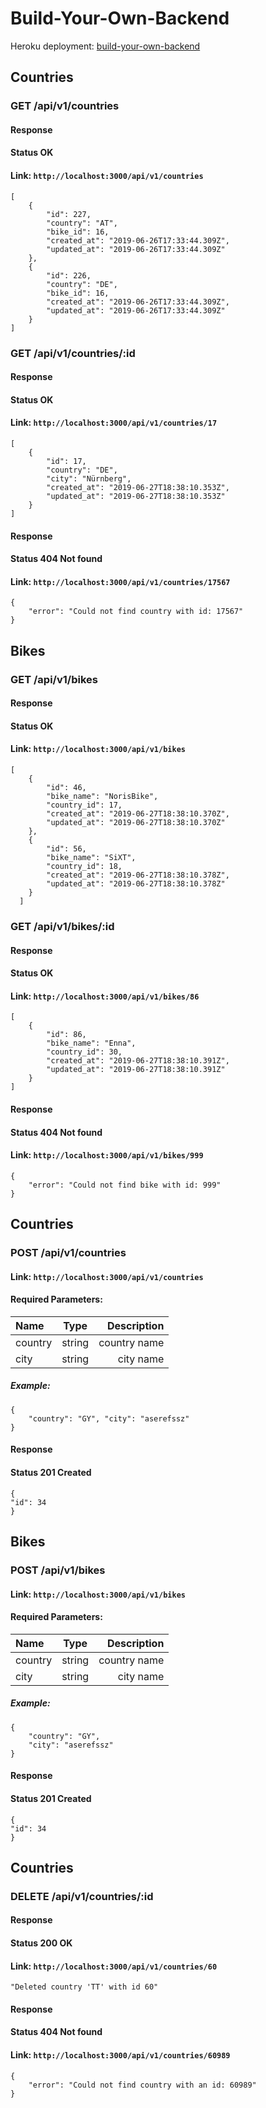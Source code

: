 # Build-Your-Own-Backend

Heroku deployment: [build-your-own-backend](https://sh-build-your-own-backend.herokuapp.com/api/v1/countries)

## Countries

### GET /api/v1/countries

#### Response 

#### Status OK

#### Link: `http://localhost:3000/api/v1/countries`

```
[  
    {  
        "id": 227,    
        "country": "AT",  
        "bike_id": 16,  
        "created_at": "2019-06-26T17:33:44.309Z",  
        "updated_at": "2019-06-26T17:33:44.309Z"     
    },  
    {  
        "id": 226,  
        "country": "DE",  
        "bike_id": 16,  
        "created_at": "2019-06-26T17:33:44.309Z",  
        "updated_at": "2019-06-26T17:33:44.309Z"     
    }    
]   
   ``` 
   
### GET /api/v1/countries/:id

#### Response 

#### Status OK

#### Link: `http://localhost:3000/api/v1/countries/17`

```
[
    {
        "id": 17,
        "country": "DE",
        "city": "Nürnberg",
        "created_at": "2019-06-27T18:38:10.353Z",
        "updated_at": "2019-06-27T18:38:10.353Z"
    }
]
```

#### Response

#### Status 404 Not found

#### Link: `http://localhost:3000/api/v1/countries/17567`

```
{  
    "error": "Could not find country with id: 17567"  
}  
```

## Bikes

### GET /api/v1/bikes

#### Response 

#### Status OK

#### Link: `http://localhost:3000/api/v1/bikes`

```
[  
    {  
        "id": 46,    
        "bike_name": "NorisBike",   
        "country_id": 17,  
        "created_at": "2019-06-27T18:38:10.370Z",  
        "updated_at": "2019-06-27T18:38:10.370Z"  
    },  
    {  
        "id": 56,  
        "bike_name": "SiXT",  
        "country_id": 18,  
        "created_at": "2019-06-27T18:38:10.378Z",  
        "updated_at": "2019-06-27T18:38:10.378Z"  
    }  
  ]
  ```
  
### GET /api/v1/bikes/:id

#### Response 

#### Status OK

#### Link: `http://localhost:3000/api/v1/bikes/86`

```
[  
    {  
        "id": 86,  
        "bike_name": "Enna",  
        "country_id": 30,  
        "created_at": "2019-06-27T18:38:10.391Z",  
        "updated_at": "2019-06-27T18:38:10.391Z"  
    }  
]  
```

#### Response

#### Status 404 Not found

#### Link: `http://localhost:3000/api/v1/bikes/999`

```
{  
    "error": "Could not find bike with id: 999"  
}
```

## Countries

### POST /api/v1/countries

#### Link: `http://localhost:3000/api/v1/countries`

#### Required Parameters:

| Name         | Type           | Description   |
| :---         |     :---:      |          ---: |
| country      | string         | country name  |
| city         | string         | city name     |

##### Example:

```
{  
    "country": "GY", "city": "aserefssz" 
}
```

#### Response 

#### Status 201 Created

```
{   
"id": 34   
}
```

## Bikes

### POST /api/v1/bikes

#### Link: `http://localhost:3000/api/v1/bikes`

#### Required Parameters:

| Name         | Type           | Description   |
| :---         |     :---:      |          ---: |
| country      | string         | country name  |
| city         | string         | city name     |

##### Example:

```
{   
    "country": "GY",   
    "city": "aserefssz"   
}
```

#### Response 

#### Status 201 Created

```
{   
"id": 34   
}
```

## Countries

### DELETE /api/v1/countries/:id

#### Response 

#### Status 200 OK

#### Link: `http://localhost:3000/api/v1/countries/60`

```
"Deleted country 'TT' with id 60"
```

#### Response

#### Status 404 Not found

#### Link: `http://localhost:3000/api/v1/countries/60989`

```
{  
    "error": "Could not find country with an id: 60989"    
}
```





   

